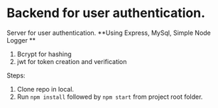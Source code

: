 # Backend for user authentication.

Server for user authentication. **Using Express, MySql, Simple Node Logger **

1. Bcrypt for hashing
2. jwt for token creation and verification

Steps:

1. Clone repo in local.
2. Run `npm install` followed by `npm start` from project root folder.

